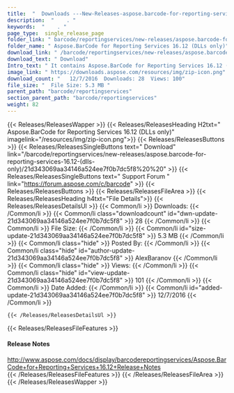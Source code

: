 ```yaml
---
title:  "  Downloads ---New-Releases-aspose.barcode-for-reporting-services-16.12-(dlls-only) . " 
description:  "    . " 
keywords:  "    . " 
page_type:  single_release_page
folder_link: " barcode/reportingservices/new-releases/aspose.barcode-for-reporting-services-16.12-(dlls-only)/"
folder_name: " Aspose.BarCode for Reporting Services 16.12 (DLLs only)"
download_link: " /barcode/reportingservices/new-releases/aspose.barcode-for-reporting-services-16.12-(dlls-only)/21d343069aa34146a524ee7f0b7dc5f8"
download_text: " Download"
Intro_text: " It contains Aspose.BarCode for Reporting Services 16.12 (DLLs only) release."
image_link: " https://downloads.aspose.com/resources/img/zip-icon.png"
download_count: "   12/7/2016  Downloads: 28  Views: 100"
file_size: "  File Size: 5.3 MB "
parent_path: "barcode/reportingservices"
section_parent_path: "barcode/reportingservices"
weight: 82 
---
```


{{< Releases/ReleasesWapper >}}
  {{< Releases/ReleasesHeading H2txt=" Aspose.BarCode for Reporting Services 16.12 (DLLs only)" imagelink="/resources/img/zip-icon.png">}}
  {{< Releases/ReleasesButtons >}}
    {{< Releases/ReleasesSingleButtons text=" Download" link="/barcode/reportingservices/new-releases/aspose.barcode-for-reporting-services-16.12-(dlls-only)/21d343069aa34146a524ee7f0b7dc5f8%20%20" >}}
    {{< Releases/ReleasesSingleButtons text=" Support Forum " link="https://forum.aspose.com/c/barcode" >}}
  {{< Releases/ReleasesButtons >}}
  {{< Releases/ReleasesFileArea >}}
    {{< Releases/ReleasesHeading h4txt="File Details">}}
    {{< Releases/ReleasesDetailsUl >}}
            {{< Common/li  >}} Downloads: {{< /Common/li >}} 
      {{< Common/li class="downloadcount" id="dwn-update-21d343069aa34146a524ee7f0b7dc5f8" >}} 28 {{< /Common/li >}} 
      {{< Common/li  >}} File Size: {{< /Common/li >}} 
      {{< Common/li id="size-update-21d343069aa34146a524ee7f0b7dc5f8" >}} 5.3 MB {{< /Common/li >}} 
      {{< Common/li  class="hide" >}} Posted By: {{< /Common/li >}} 
      {{< Common/li class="hide" id="author-update-21d343069aa34146a524ee7f0b7dc5f8" >}} AlexBaranov {{< /Common/li >}} 
      {{< Common/li class="hide"  >}} Views: {{< /Common/li >}} 
      {{< Common/li class="hide" id="view-update-21d343069aa34146a524ee7f0b7dc5f8" >}} 101 {{< /Common/li >}} 
      {{< Common/li  >}} Date Added: {{< /Common/li >}} 
      {{< Common/li id="added-update-21d343069aa34146a524ee7f0b7dc5f8" >}} 12/7/2016 {{< /Common/li >}} 

    {{< /Releases/ReleasesDetailsUl >}}

  {{< Releases/ReleasesFileFeatures >}}
      <h4>Release Notes</h4><div><a href="http://www.aspose.com/docs/display/barcodereportingservices/Aspose.BarCode+for+Reporting+Services+16.12+Release+Notes">http://www.aspose.com/docs/display/barcodereportingservices/Aspose.BarCode+for+Reporting+Services+16.12+Release+Notes</a></div>
  {{< /Releases/ReleasesFileFeatures >}}
 {{< /Releases/ReleasesFileArea >}}
{{< /Releases/ReleasesWapper >}}


